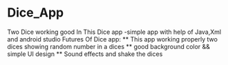 # Dice_App
Two Dice working good 
In This Dice app -simple  app with help of Java,Xml and android studio
Futures Of Dice app:
** This app working properly two dices showing random number in a dices
** good background color && simple UI design
** Sound effects and shake the dices
